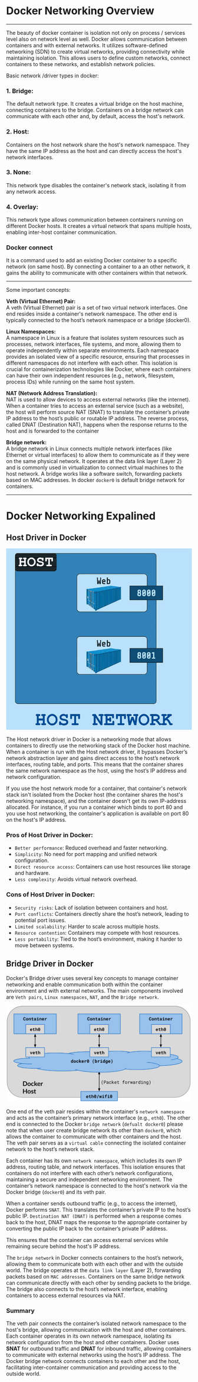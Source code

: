 # Docker Networking Overview
---
The beauty of docker container is isolation not only on process / services level also on network level as well. Docker allows communication between containers and with external networks. It utilizes software-defined networking (SDN) to create virtual networks, providing connectivity while maintaining isolation. This allows users to define custom networks, connect containers to these networks, and establish network policies.         
 
Basic network /driver types in docker:

### 1. Bridge: 
The default network type. It creates a virtual bridge on the host machine, connecting containers to the bridge. Containers on a bridge network can communicate with each other and, by default, access the host's network.        

### 2. Host: 
Containers on the host network share the host's network namespace. They have the same IP address as the host and can directly access the host's network interfaces.    

### 3. None:
This network type disables the container's network stack, isolating it from any network access.   

### 4. Overlay: 
This network type allows communication between containers running on different Docker hosts. It creates a virtual network that spans multiple hosts, enabling inter-host container communication.  

### Docker connect 
It is a command used to add an existing Docker container to a specific network (on same host). By connecting a container to a an other network, it gains the ability to communicate with other containers within that network.

---
Some important concepts:

**Veth (Virtual Ethernet) Pair:**             
  A veth (Virtual Ethernet) pair is a set of two virtual network interfaces. One end resides inside a container's network namespace. The other end is typically connected to the host’s network namespace or a bridge (docker0).
  
**Linux Namespaces:**   
  A namespace in Linux is a feature that isolates system resources such as processes, network interfaces, file systems, and more, allowing them to operate independently within separate environments. Each namespace provides an isolated view of a specific resource, ensuring that processes in different namespaces do not interfere with each other. This isolation is crucial for containerization technologies like Docker, where each containers can have their own independent resources (e.g., network, filesystem, process IDs) while running on the same host system.   
  
**NAT (Network Address Translation):**    
  NAT is used to allow devices to access external networks (like the internet). When a container tries to access an external service (such as a website), the host will perform source NAT (SNAT) to translate the container’s private IP address to the host’s public or routable IP address. The reverse process, called DNAT (Destination NAT), happens when the response returns to the host and is forwarded to the container
  
**Bridge network:**    
  A bridge network in Linux connects multiple network interfaces (like Ethernet or virtual interfaces) to allow them to communicate as if they were on the same physical network. It operates at the data link layer (Layer 2) and is commonly used in virtualization to connect virtual machines to the host network. A bridge works like a software switch, forwarding packets based on MAC addresses. In docker `docker0` is default bridge network for containers.

---
# Docker Networking Expalined

## Host Driver in Docker

![dh01](images/dh01.webp)


The Host network driver in Docker is a networking mode that allows containers to directly use the networking stack of the Docker host machine. When a container is run with the Host network driver, it bypasses Docker’s network abstraction layer and gains direct access to the host’s network interfaces, routing table, and ports. This means that the container shares the same network namespace as the host, using the host’s IP address and network configuration.

If you use the host network mode for a container, that container's network stack isn't isolated from the Docker host (the container shares the host's networking namespace), and the container doesn't get its own IP-address allocated. For instance, if you run a container which binds to port 80 and you use host networking, the container's application is available on port 80 on the host's IP address.

### Pros of Host Driver in Docker:
- `Better performance`: Reduced overhead and faster networking.
- `Simplicity`: No need for port mapping and unified network configuration.
- `Direct resource access`: Containers can use host resources like storage and hardware.
- `Less complexity`: Avoids virtual network overhead.
    
### Cons of Host Driver in Docker:
- `Security risks`: Lack of isolation between containers and host.
- `Port conflicts`: Containers directly share the host’s network, leading to potential port issues.
- `Limited scalability`: Harder to scale across multiple hosts.
- `Resource contention`: Containers may compete with host resources.
- `Less portability`: Tied to the host’s environment, making it harder to move between systems.


## Bridge Driver in Docker   

Docker's Bridge driver uses several key concepts to manage container networking and enable communication both within the container environment and with external networks. The main components involved are `Veth pairs`, `Linux namespaces`, `NAT`, and the `Bridge network`.

![db01](images/db01.png)

 
One end of the veth pair resides within the container's `network namespace` and acts as the container’s primary network interface (e.g., `eth0`). The other end is connected to the Docker `bridge network` (`defualt docker0`) please note that when user create bridge network its other than `docker0`, which allows the container to communicate with other containers and the host. The veth pair serves as a `virtual cable` connecting the isolated container network to the host’s network stack.

Each container has its own `network namespace`, which includes its own IP address, routing table, and network interfaces. This isolation ensures that containers do not interfere with each other’s network configurations, maintaining a secure and independent networking environment. The container’s network namespace is connected to the host's network via the Docker bridge (`docker0`) and its veth pair.

When a container sends outbound traffic (e.g., to access the internet), Docker performs `SNAT`. This translates the container’s private IP to the host’s public IP. `Destination NAT (DNAT)` is performed when a response comes back to the host, DNAT maps the response to the appropriate container by converting the public IP back to the container’s private IP address.

This ensures that the container can access external services while remaining secure behind the host's IP address.

The `bridge network` in Docker connects containers to the host’s network, allowing them to communicate both with each other and with the outside world. The bridge operates at the `data link layer` (Layer 2), forwarding packets based on `MAC addresses`. Containers on the same bridge network can communicate directly with each other by sending packets to the bridge. The bridge also connects to the host’s network interface, enabling containers to access external resources via NAT.

### **Summary**

The veth pair connects the container’s isolated network namespace to the host's bridge, allowing communication with the host and other containers. Each container operates in its own network namespace, isolating its network configuration from the host and other containers. Docker uses **SNAT** for outbound traffic and **DNAT** for inbound traffic, allowing containers to communicate with external networks using the host’s IP address. The Docker bridge network connects containers to each other and the host, facilitating inter-container communication and providing access to the outside world.


